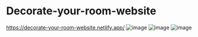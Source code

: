 # Decorate-your-room-website
https://decorate-your-room-website.netlify.app/
![image](https://user-images.githubusercontent.com/86546157/155195679-f17efcc2-ad7d-4f0a-88bb-dd9547f466a7.png)
![image](https://user-images.githubusercontent.com/86546157/155195731-eb5ce35e-c407-4f11-ba88-fe00f73e75f6.png)
![image](https://user-images.githubusercontent.com/86546157/155195815-1be6914a-5e7d-44c6-ab71-03148022d87f.png)
